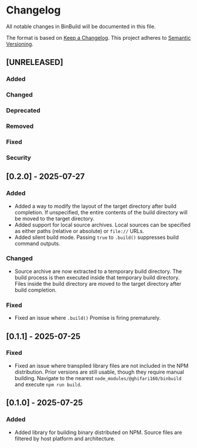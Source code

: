 <!-- markdownlint-disable MD024 -->

# Changelog

All notable changes in BinBuild will be documented in this file.

The format is based on [Keep a Changelog](https://keepachangelog.com/en/1.1.0/).
This project adheres to [Semantic Versioning](https://semver.org/spec/v2.0.0.html).

## [UNRELEASED]

### Added

### Changed

### Deprecated

### Removed

### Fixed

### Security

## [0.2.0] - 2025-07-27

### Added

- Added a way to modify the layout of the target directory after build completion.
  If unspecified, the entire contents of the build directory will be moved to the target directory.
- Added support for local source archives.
  Local sources can be specified as either paths (relative or absolute) or `file://` URLs.
- Added silent build mode.
  Passing `true` to `.build()` suppresses build command outputs.

### Changed

- Source archive are now extracted to a temporary build directory.
  The build process is then executed inside that temporary build directory.
  Files inside the build directory are moved to the target directory after build completion.

### Fixed

- Fixed an issue where `.build()` Promise is firing prematurely.

## [0.1.1] - 2025-07-25

### Fixed

- Fixed an issue where transpiled library files are not included in the NPM distribution.
  Prior versions are still usable, though they require manual building.
  Navigate to the nearest `node_modules/@ghifari160/binbuild` and execute `npm run build`.

## [0.1.0] - 2025-07-25

### Added

- Added library for building binary distributed on NPM.
  Source files are filtered by host platform and architecture.
